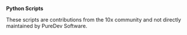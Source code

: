 
**Python Scripts**

These scripts are contributions from the 10x community and not directly maintained by PureDev Software.

